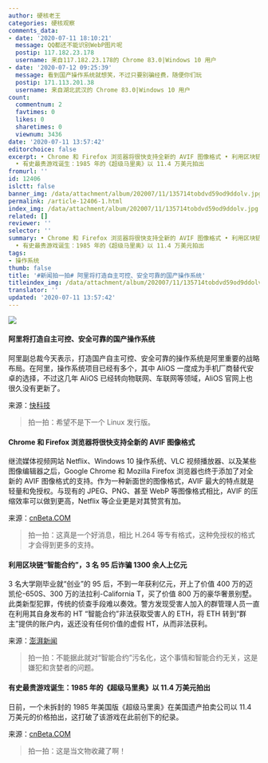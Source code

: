 ```yaml
---
author: 硬核老王
categories: 硬核观察
comments_data:
- date: '2020-07-11 18:10:21'
  message: QQ都还不能识别WebP图片呢
  postip: 117.182.23.178
  username: 来自117.182.23.178的 Chrome 83.0|Windows 10 用户
- date: '2020-07-12 09:25:39'
  message: 看到国产操作系统就想笑，不过只要别骗经费，随便你们玩
  postip: 171.113.201.38
  username: 来自湖北武汉的 Chrome 83.0|Windows 10 用户
count:
  commentnum: 2
  favtimes: 0
  likes: 0
  sharetimes: 0
  viewnum: 3436
date: '2020-07-11 13:57:42'
editorchoice: false
excerpt: • Chrome 和 Firefox 浏览器将很快支持全新的 AVIF 图像格式 • 利用区块链“智能合约”，3 名 95 后诈骗 1300 余人上亿元
  • 有史最贵游戏诞生：1985 年的《超级马里奥》以 11.4 万美元拍出
fromurl: ''
id: 12406
islctt: false
banner_img: /data/attachment/album/202007/11/135714tobdvd59od9ddolv.jpg
permalink: /article-12406-1.html
index_img: /data/attachment/album/202007/11/135714tobdvd59od9ddolv.jpg
related: []
reviewer: ''
selector: ''
summary: • Chrome 和 Firefox 浏览器将很快支持全新的 AVIF 图像格式 • 利用区块链“智能合约”，3 名 95 后诈骗 1300 余人上亿元
  • 有史最贵游戏诞生：1985 年的《超级马里奥》以 11.4 万美元拍出
tags:
- 操作系统
thumb: false
title: '#新闻拍一拍# 阿里将打造自主可控、安全可靠的国产操作系统'
titleindex_img: /data/attachment/album/202007/11/135714tobdvd59od9ddolv.jpg
translator: ''
updated: '2020-07-11 13:57:42'
---
```


![](/data/attachment/album/202007/11/135714tobdvd59od9ddolv.jpg)


#### 阿里将打造自主可控、安全可靠的国产操作系统


阿里副总裁今天表示，打造国产自主可控、安全可靠的操作系统是阿里重要的战略布局。在阿里，操作系统项目已经有多个，其中 AliOS 一度成为手机厂商替代安卓的选择，不过这几年 AliOS 已经转向物联网、车联网等领域，AliOS 官网上也很久没有更新了。


来源：[快科技](https://www.cnbeta.com/articles/tech/1001759.htm)



> 
> 拍一拍：希望不是下一个 Linux 发行版。
> 
> 
> 


#### Chrome 和 Firefox 浏览器将很快支持全新的 AVIF 图像格式


继流媒体视频网站 Netflix、Windows 10 操作系统、VLC 视频播放器、以及某些图像编辑器之后，Google Chrome 和 Mozilla Firefox 浏览器也终于添加了对全新的 AVIF 图像格式的支持。作为一种新面世的图像格式，AVIF 最大的特点就是轻量和免授权。与现有的 JPEG、PNG、甚至 WebP 等图像格式相比，AVIF 的压缩效率可以做到更高，Netflix 等企业更是对其赞赏有加。


来源：[cnBeta.COM](https://www.cnbeta.com/articles/tech/1001671.htm)



> 
> 拍一拍：这真是一个好消息，相比 H.264 等专有格式，这种免授权的格式才会得到更多的支持。 
> 
> 
> 


#### 利用区块链“智能合约”，3 名 95 后诈骗 1300 余人上亿元


3 名大学刚毕业就“创业”的 95 后，不到一年获利亿元，开上了价值 400 万的迈凯伦-650S、300 万的法拉利-California T，买了价值 800 万的豪华奢景别墅。此类新型犯罪，传统的侦查手段难以奏效。警方发现受害人加入的群管理人员一直在利用其自身发布的 HT “智能合约”非法获取受害人的 ETH，将 ETH 转到“群主”提供的账户内，返还没有任何价值的虚假 HT，从而非法获利。


来源：[澎湃新闻](https://www.cnbeta.com/articles/tech/1001691.htm)



> 
> 拍一拍：不能据此就对“智能合约”污名化，这个事情和智能合约无关，这是嫌犯和贪婪者的问题。
> 
> 
> 


#### 有史最贵游戏诞生：1985 年的《超级马里奥》以 11.4 万美元拍出


日前，一个未拆封的 1985 年美国版《超级马里奥》在美国遗产拍卖公司以 11.4 万美元的价格拍出，这打破了该游戏在此前创下的纪录。


来源：[cnBeta.COM](https://hot.cnbeta.com/articles/game/1001901.htm)



> 
> 拍一拍：这是当文物收藏了啊！
> 
> 
>